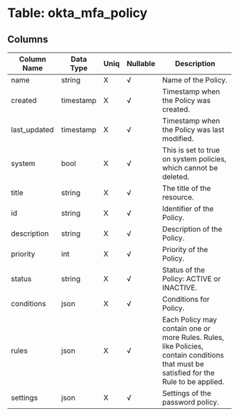 # Table: okta_mfa_policy

## Columns 

|  Column Name   |  Data Type  | Uniq | Nullable | Description | 
|  ----  | ----  | ----  | ----  | ---- | 
| name | string | X | √ | Name of the Policy. | 
| created | timestamp | X | √ | Timestamp when the Policy was created. | 
| last_updated | timestamp | X | √ | Timestamp when the Policy was last modified. | 
| system | bool | X | √ | This is set to true on system policies, which cannot be deleted. | 
| title | string | X | √ | The title of the resource. | 
| id | string | X | √ | Identifier of the Policy. | 
| description | string | X | √ | Description of the Policy. | 
| priority | int | X | √ | Priority of the Policy. | 
| status | string | X | √ | Status of the Policy: ACTIVE or INACTIVE. | 
| conditions | json | X | √ | Conditions for Policy. | 
| rules | json | X | √ | Each Policy may contain one or more Rules. Rules, like Policies, contain conditions that must be satisfied for the Rule to be applied. | 
| settings | json | X | √ | Settings of the password policy. | 


